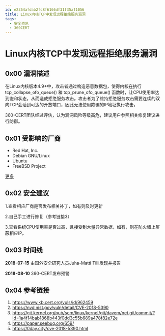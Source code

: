 ```yaml
---
id: e2354afdab2fc8f6166df31f35af1056
title: Linux内核TCP中发现远程拒绝服务漏洞
tags: 
  - 安全资讯
  - 360CERT
---
```


# Linux内核TCP中发现远程拒绝服务漏洞

0x00 漏洞描述
---------


在Linux内核版本4.9+中，攻击者通过构造恶意数据包，使得内核在执行 tcp\_collapse\_ofo\_queue() 和 tcp\_prune\_ofo\_queue() 函数时，让CPU使用率达到饱和状态，从而造成拒绝服务攻击。攻击者为了维持拒绝服务攻击需要连续的双向TCP会话到可达的开放端口，因此无法使用欺骗的IP地址执行攻击。


360-CERT团队经过评估，认为漏洞风险等级高危，建议用户参照相关修复建议进行防御。


0x01 受影响的厂商
-----------


* Red Hat, Inc.
* Debian GNU/Linux
* Ubuntu
* FreeBSD Project


[更多](https://www.kb.cert.org/vuls/byvendor?searchview&Query=FIELD+Reference=962459&SearchOrder=4)


0x02 安全建议
---------


1.查看相应厂商是否发布相关补丁，如有则及时更新


2.自己手工进行修复（参考链接3）


3.查看系统CPU使用率是否过高，且接受到大量异常数据，如有，则在防火墙上屏蔽相应IP。


0x03 时间线
--------


**2018-07-15** 由国外安全研究人员Juha-Matti Tilli发现并报告


**2018-08-10** 360-CERT发布预警


0x04 参考链接
---------


1. <https://www.kb.cert.org/vuls/id/962459>
2. <https://nvd.nist.gov/vuln/detail/CVE-2018-5390>
3. <https://git.kernel.org/pub/scm/linux/kernel/git/davem/net.git/commit/?id=1a4f14bab1868b443f0dd3c55b689a478f82e72e>
4. <https://paper.seebug.org/659/>
5. <https://0day.city/cve-2018-5390.html>


